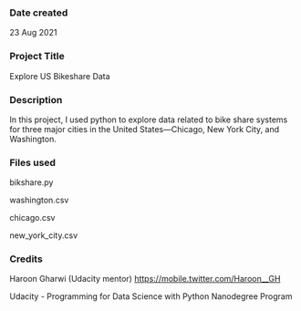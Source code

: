 
### Date created
23 Aug 2021

### Project Title
Explore US Bikeshare Data
### Description
In this project, I used python to explore data related to bike share systems for three major cities in the United States—Chicago, New York City, and Washington. 

### Files used
bikshare.py

washington.csv

chicago.csv

new_york_city.csv

### Credits
Haroon Gharwi (Udacity mentor)
https://mobile.twitter.com/Haroon__GH

Udacity - Programming for Data Science with Python Nanodegree Program


